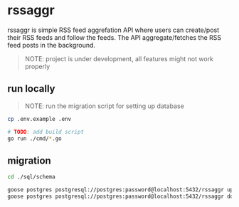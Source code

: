 # rssaggr

rssaggr is simple RSS feed aggrefation API where users can create/post their RSS feeds and follow the feeds.
The API aggregate/fetches the RSS feed posts in the background.

> NOTE: project is under development, all features might not work properly

## run locally

> NOTE: run the migration script for setting up database

```bash
cp .env.example .env

# TODO: add build script
go run ./cmd/*.go
```

## migration

```bash
cd ./sql/schema

goose postgres postgresql://postgres:password@localhost:5432/rssaggr up
goose postgres postgresql://postgres:password@localhost:5432/rssaggr down
```
